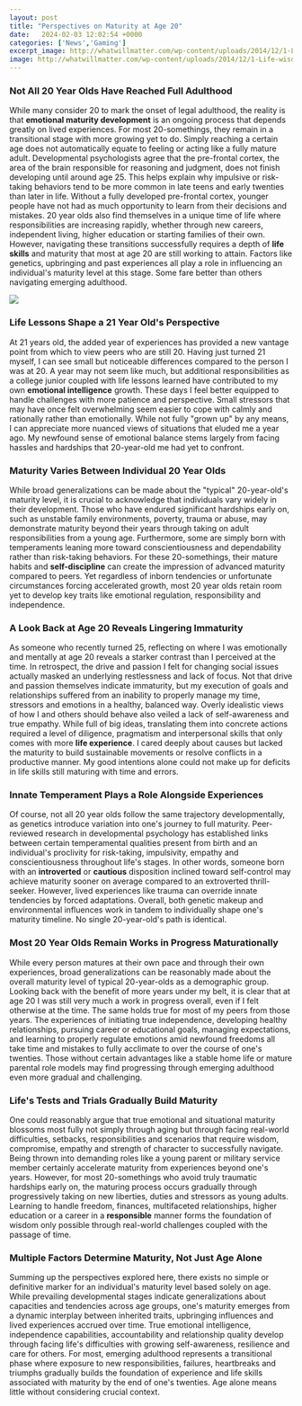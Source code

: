 ```yaml
---
layout: post
title: "Perspectives on Maturity at Age 20"
date:   2024-02-03 12:02:54 +0000
categories: ['News','Gaming']
excerpt_image: http://whatwillmatter.com/wp-content/uploads/2014/12/1-Life-wisdom-maturity-2.png
image: http://whatwillmatter.com/wp-content/uploads/2014/12/1-Life-wisdom-maturity-2.png
---
```


### Not All 20 Year Olds Have Reached Full Adulthood
While many consider 20 to mark the onset of legal adulthood, the reality is that **emotional maturity development** is an ongoing process that depends greatly on lived experiences. For most 20-somethings, they remain in a transitional stage with more growing yet to do. Simply reaching a certain age does not automatically equate to feeling or acting like a fully mature adult.
Developmental psychologists agree that the pre-frontal cortex, the area of the brain responsible for reasoning and judgment, does not finish developing until around age 25. This helps explain why impulsive or risk-taking behaviors tend to be more common in late teens and early twenties than later in life. Without a fully developed pre-frontal cortex, younger people have not had as much opportunity to learn from their decisions and mistakes. 
20 year olds also find themselves in a unique time of life where responsibilities are increasing rapidly, whether through new careers, independent living, higher education or starting families of their own. However, navigating these transitions successfully requires a depth of **life skills** and maturity that most at age 20 are still working to attain. Factors like genetics, upbringing and past experiences all play a role in influencing an individual's maturity level at this stage. Some fare better than others navigating emerging adulthood.

![](http://whatwillmatter.com/wp-content/uploads/2014/12/1-Life-wisdom-maturity-2.png)
### Life Lessons Shape a 21 Year Old's Perspective 
At 21 years old, the added year of experiences has provided a new vantage point from which to view peers who are still 20. Having just turned 21 myself, I can see small but noticeable differences compared to the person I was at 20. A year may not seem like much, but additional responsibilities as a college junior coupled with life lessons learned have contributed to my own **emotional intelligence** growth. 
These days I feel better equipped to handle challenges with more patience and perspective. Small stressors that may have once felt overwhelming seem easier to cope with calmly and rationally rather than emotionally. While not fully "grown up" by any means, I can appreciate more nuanced views of situations that eluded me a year ago. My newfound sense of emotional balance stems largely from facing hassles and hardships that 20-year-old me had yet to confront.
### Maturity Varies Between Individual 20 Year Olds 
While broad generalizations can be made about the "typical" 20-year-old's maturity level, it is crucial to acknowledge that individuals vary widely in their development. Those who have endured significant hardships early on, such as unstable family environments, poverty, trauma or abuse, may demonstrate maturity beyond their years through taking on adult responsibilities from a young age. 
Furthermore, some are simply born with temperaments leaning more toward conscientiousness and dependability rather than risk-taking behaviors. For these 20-somethings, their mature habits and **self-discipline** can create the impression of advanced maturity compared to peers. Yet regardless of inborn tendencies or unfortunate circumstances forcing accelerated growth, most 20 year olds retain room yet to develop key traits like emotional regulation, responsibility and independence.
### A Look Back at Age 20 Reveals Lingering Immaturity  
As someone who recently turned 25, reflecting on where I was emotionally and mentally at age 20 reveals a starker contrast than I perceived at the time. In retrospect, the drive and passion I felt for changing social issues actually masked an underlying restlessness and lack of focus. Not that drive and passion themselves indicate immaturity, but my execution of goals and relationships suffered from an inability to properly manage my time, stressors and emotions in a healthy, balanced way. 
Overly idealistic views of how I and others should behave also veiled a lack of self-awareness and true empathy. While full of big ideas, translating them into concrete actions required a level of diligence, pragmatism and interpersonal skills that only comes with more **life experience**. I cared deeply about causes but lacked the maturity to build sustainable movements or resolve conflicts in a productive manner. My good intentions alone could not make up for deficits in life skills still maturing with time and errors.
### Innate Temperament Plays a Role Alongside Experiences
Of course, not all 20 year olds follow the same trajectory developmentally, as genetics introduce variation into one's journey to full maturity. Peer-reviewed research in developmental psychology has established links between certain temperamental qualities present from birth and an individual's proclivity for risk-taking, impulsivity, empathy and conscientiousness throughout life's stages. 
In other words, someone born with an **introverted** or **cautious** disposition inclined toward self-control may achieve maturity sooner on average compared to an extroverted thrill-seeker. However, lived experiences like trauma can override innate tendencies by forced adaptations. Overall, both genetic makeup and environmental influences work in tandem to individually shape one's maturity timeline. No single 20-year-old's path is identical.
### Most 20 Year Olds Remain Works in Progress Maturationally
While every person matures at their own pace and through their own experiences, broad generalizations can be reasonably made about the overall maturity level of typical 20-year-olds as a demographic group. Looking back with the benefit of more years under my belt, it is clear that at age 20 I was still very much a work in progress overall, even if I felt otherwise at the time. The same holds true for most of my peers from those years. 
The experiences of initiating true independence, developing healthy relationships, pursuing career or educational goals, managing expectations, and learning to properly regulate emotions amid newfound freedoms all take time and mistakes to fully acclimate to over the course of one's twenties. Those without certain advantages like a stable home life or mature parental role models may find progressing through emerging adulthood even more gradual and challenging.
### Life's Tests and Trials Gradually Build Maturity
One could reasonably argue that true emotional and situational maturity blossoms most fully not simply through aging but through facing real-world difficulties, setbacks, responsibilities and scenarios that require wisdom, compromise, empathy and strength of character to successfully navigate. Being thrown into demanding roles like a young parent or military service member certainly accelerate maturity from experiences beyond one's years. 
However, for most 20-somethings who avoid truly traumatic hardships early on, the maturing process occurs gradually through progressively taking on new liberties, duties and stressors as young adults. Learning to handle freedom, finances, multifaceted relationships, higher education or a career in a **responsible** manner forms the foundation of wisdom only possible through real-world challenges coupled with the passage of time.
### Multiple Factors Determine Maturity, Not Just Age Alone
Summing up the perspectives explored here, there exists no simple or definitive marker for an individual's maturity level based solely on age. While prevailing developmental stages indicate generalizations about capacities and tendencies across age groups, one's maturity emerges from a dynamic interplay between inherited traits, upbringing influences and lived experiences accrued over time. 
True emotional intelligence, independence capabilities, accountability and relationship quality develop through facing life's difficulties with growing self-awareness, resilience and care for others. For most, emerging adulthood represents a transitional phase where exposure to new responsibilities, failures, heartbreaks and triumphs gradually builds the foundation of experience and life skills associated with maturity by the end of one's twenties. Age alone means little without considering crucial context.